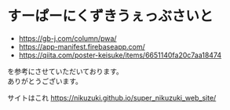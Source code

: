 # すーぱーにくずきうぇっぶさいと

- https://gb-j.com/column/pwa/
- https://app-manifest.firebaseapp.com/
- https://qiita.com/poster-keisuke/items/6651140fa20c7aa18474

を参考にさせていただいております。  
ありがとうございます。

サイトはこれ
https://nikuzuki.github.io/super_nikuzuki_web_site/